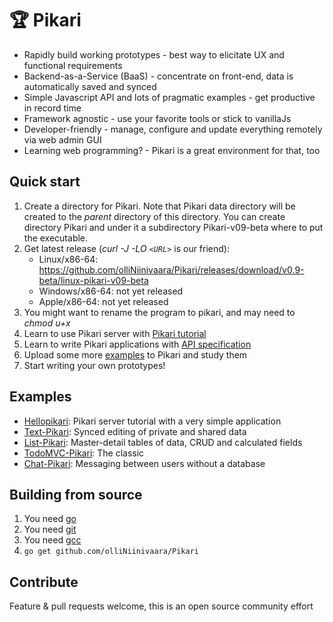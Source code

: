 # 🏆 Pikari
- Rapidly build working prototypes - best way to elicitate UX and functional requirements
- Backend-as-a-Service (BaaS) - concentrate on front-end, data is automatically saved and synced
- Simple Javascript API and lots of pragmatic examples - get productive in record time
- Framework agnostic - use your favorite tools or stick to vanillaJs
- Developer-friendly - manage, configure and update everything remotely via web admin GUI
- Learning web programming? - Pikari is a great environment for that, too

## Quick start

1. Create a directory for Pikari. Note that Pikari data directory will be created to the *parent* directory of this directory. You can create directory Pikari and under it a subdirectory Pikari-v09-beta where to put the executable.
1. Get latest release (*curl -J -LO `<URL>`* is our friend):
   - Linux/x86-64: <https://github.com/olliNiinivaara/Pikari/releases/download/v0.9-beta/linux-pikari-v09-beta>
   - Windows/x86-64: not yet released
   - Apple/x86-64: not yet released
1. You might want to rename the program to pikari, and may need to *chmod u+x*
1. Learn to use Pikari server with [Pikari tutorial](http://github.com/olliNiinivaara/Hellopikari)
1. Learn to write Pikari applications with [API specification](http://htmlpreview.github.io/?https://github.com/olliNiinivaara/Pikari/blob/master/doc/pikari_API.html)
1. Upload some more [examples](#examples) to Pikari and study them
1. Start writing your own prototypes!

## <a name="examples"></a>Examples

* [Hellopikari](http://github.com/olliNiinivaara/Hellopikari/): Pikari server tutorial with a very simple application
* [Text-Pikari](http://github.com/olliNiinivaara/Text-Pikari/): Synced editing of private and shared data
* [List-Pikari](http://github.com/olliNiinivaara/List-Pikari/): Master-detail tables of data, CRUD and calculated fields
* [TodoMVC-Pikari](http://github.com/olliNiinivaara/TodoMVC-Pikari/): The classic
* [Chat-Pikari](http://github.com/olliNiinivaara/Chat-Pikari/): Messaging between users without a database

## Building from source

1. You need [go](https://golang.org/)
2. You need [git](https://www.git-scm.com/)
3. You need [gcc](https://gcc.gnu.org/)
4. ```go get github.com/olliNiinivaara/Pikari```

## Contribute

Feature & pull requests welcome, this is an open source community effort